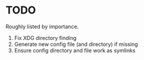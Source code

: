 # TODO

Roughly listed by importance.

1. Fix XDG directory finding
2. Generate new config file (and directory) if missing
3. Ensure config directory and file work as symlinks
